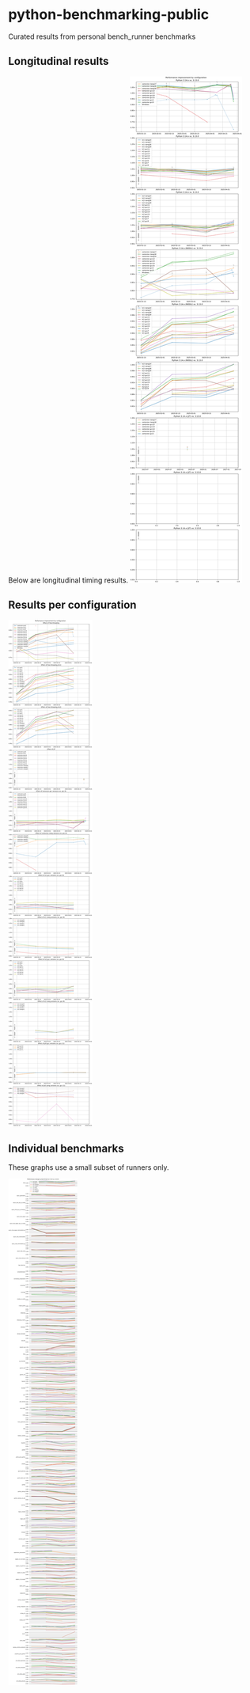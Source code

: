 # python-benchmarking-public
Curated results from personal bench_runner benchmarks

## Longitudinal results

Below are longitudinal timing results.
![Longitudinal speed improvement](/longitudinal.svg)

## Results per configuration

![Configuration speed improvement](/configs.svg)

## Individual benchmarks

These graphs use a small subset of runners only.

![Individual Benchmark Results](/benchmarks.svg)

